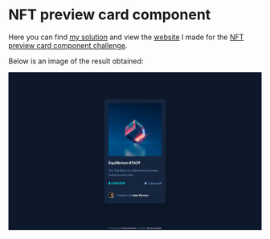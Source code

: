 # NFT preview card component

Here you can find [my solution](/) and view the [website](https://azrmicael.github.io/frontend-mentor/nft-preview-card-component-main/index.html) I made for the [NFT preview card component challenge](https://www.frontendmentor.io/challenges/nft-preview-card-component-SbdUL_w0U).

Below is an image of the result obtained:

![Design preview for the NFT preview card component coding challenge](./design/developed-desktop-design.png)
